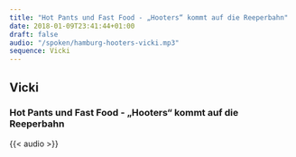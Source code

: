 ```yaml
---
title: "Hot Pants und Fast Food - „Hooters“ kommt auf die Reeperbahn"
date: 2018-01-09T23:41:44+01:00
draft: false
audio: "/spoken/hamburg-hooters-vicki.mp3"
sequence: Vicki
---
```


## Vicki
### Hot Pants und Fast Food - „Hooters“ kommt auf die Reeperbahn



{{< audio >}}




